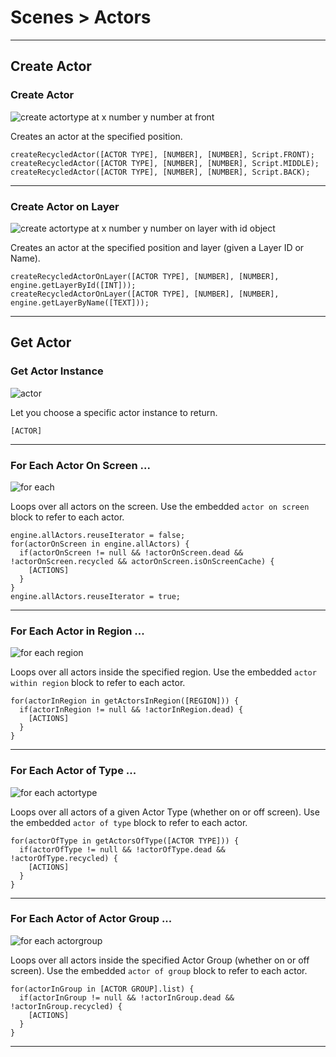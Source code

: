 # Scenes > Actors

***

## Create Actor

### <a name="create-actor3"></a> Create Actor

![create actortype at x number y number at front](http://static.stencyl.com/pedia2/block-images/scene/actors/create-actor3.png)

Creates an actor at the specified position.

```
createRecycledActor([ACTOR TYPE], [NUMBER], [NUMBER], Script.FRONT);
createRecycledActor([ACTOR TYPE], [NUMBER], [NUMBER], Script.MIDDLE);
createRecycledActor([ACTOR TYPE], [NUMBER], [NUMBER], Script.BACK);
```

***

### <a name="create-actor-on-layer"></a> Create Actor on Layer

![create actortype at x number y number on layer with id object](http://static.stencyl.com/pedia2/block-images/scene/actors/create-actor-on-layer.png)

Creates an actor at the specified position and layer (given a Layer ID or Name).

```
createRecycledActorOnLayer([ACTOR TYPE], [NUMBER], [NUMBER], engine.getLayerById([INT]));
createRecycledActorOnLayer([ACTOR TYPE], [NUMBER], [NUMBER], engine.getLayerByName([TEXT]));
```

***

## Get Actor

### <a name="actor"></a> Get Actor Instance

![actor](http://static.stencyl.com/pedia2/block-images/scene/actors/actor.png)

Let you choose a specific actor instance to return.

```
[ACTOR]
```

***

### <a name="actors-on-screen"></a> For Each Actor On Screen ...

![for each](http://static.stencyl.com/pedia2/block-images/scene/actors/actors-on-screen.png)

Loops over all actors on the screen. Use the embedded `actor on screen` block to refer to each actor.

```
engine.allActors.reuseIterator = false;
for(actorOnScreen in engine.allActors) {
  if(actorOnScreen != null && !actorOnScreen.dead && !actorOnScreen.recycled && actorOnScreen.isOnScreenCache) {
    [ACTIONS]
  }
}
engine.allActors.reuseIterator = true;
```

***

### <a name="actors-in-region"></a> For Each Actor in Region ...

![for each region](http://static.stencyl.com/pedia2/block-images/scene/actors/actors-in-region.png)

Loops over all actors inside the specified region. Use the embedded `actor within region` block to refer to each actor.

```
for(actorInRegion in getActorsInRegion([REGION])) {
  if(actorInRegion != null && !actorInRegion.dead) {
    [ACTIONS]
  }
}
```

***

### <a name="actors-of-type3"></a> For Each Actor of Type ...

![for each actortype](http://static.stencyl.com/pedia2/block-images/scene/actors/actors-of-type3.png)

Loops over all actors of a given Actor Type (whether on or off screen). Use the embedded `actor of type` block to refer to each actor.

```
for(actorOfType in getActorsOfType([ACTOR TYPE])) {
  if(actorOfType != null && !actorOfType.dead && !actorOfType.recycled) {
    [ACTIONS]
  }
}
```

***

### <a name="actors-in-group"></a> For Each Actor of Actor Group ...

![for each actorgroup](http://static.stencyl.com/pedia2/block-images/scene/actors/actors-in-group.png)

Loops over all actors inside the specified Actor Group (whether on or off screen). Use the embedded `actor of group` block to refer to each actor.

```
for(actorInGroup in [ACTOR GROUP].list) {
  if(actorInGroup != null && !actorInGroup.dead && !actorInGroup.recycled) {
    [ACTIONS]
  }
}
```

***
